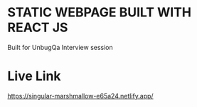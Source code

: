 # STATIC WEBPAGE BUILT WITH REACT JS

Built for UnbugQa Interview session


# Live Link
https://singular-marshmallow-e65a24.netlify.app/